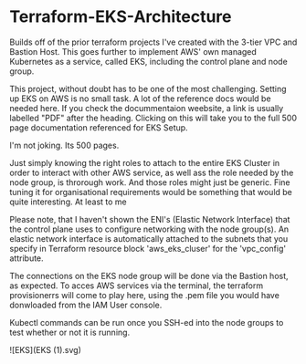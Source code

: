 # Terraform-EKS-Architecture
Builds off of the prior terraform projects I've created with the 3-tier VPC and Bastion Host. This goes further to implement AWS' own managed Kubernetes as a service, called EKS, including the control plane and node group.

This project, without doubt has to be one of the most challenging. Setting up EKS on AWS is no small task. A lot of the reference docs would be needed here. If you check the docummentaion weebsite, a link is usually labelled "PDF" after the heading. Clicking on this will take you to the full 500 page documentation referenced for EKS Setup. 

I'm not joking. Its 500 pages. 

Just simply knowing the right roles to attach to the entire EKS Cluster in order to interact with other AWS service, as well ass the role needed by the node group, is throrough work. And those roles might just be generic. Fine tuning it for organisational requirements would be something that would be quite interesting. At least to me

Please note, that I haven't shown the ENI's (Elastic Network Interface) that the control plane uses to configure networking with the node group(s). An elastic network interface is automatically attached to the subnets that you specify in Terraform resource block 'aws_eks_cluser' for the 'vpc_config' attribute.

The connections on the EKS node group will be done via the Bastion host, as expected. To acces AWS services via the terminal, the terraform provisionerrs will come to play here, using the .pem file you would have donwloaded from the IAM User console. 

Kubectl commands can be run once you SSH-ed into the node groups to test whether or not it is running.


![EKS](EKS (1).svg)
